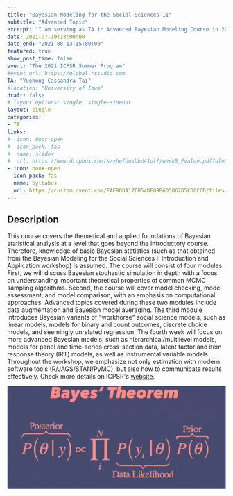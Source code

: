 ```yaml
---
title: "Bayesian Modeling for the Social Sciences II"
subtitle: "Advanced Topic"
excerpt: "I am serving as TA in Advanced Bayesian Modeling Course in 2021 ICPSR Summer Program."
date: 2021-07-19T13:00:00
date_end: "2021-08-13T15:00:00"
featured: true
show_post_time: false
event: "The 2021 ICPSR Summer Program"
#event_url: https://global.rstudio.com
TA: "Yuehong Cassandra Tai"
#location: "University of Iowa"
draft: false
# layout options: single, single-sidebar
layout: single
categories:
- TA
links:
#- icon: door-open
#  icon_pack: fas
#  name: slides
#  url: https://www.dropbox.com/s/vhefbusbbd41pl7/week8_Pvalue.pdf?dl=0 
- icon: book-open
  icon_pack: fas
  name: Syllabus
  url: https://custom.cvent.com/FAE9DDA176B54DE09B6D5062D5CD6CCD/files/562f5803181d41d7ba155a1cec15b443.pdf
---
```

## Description
This course covers the theoretical and applied foundations of Bayesian statistical analysis at a level that goes beyond the introductory course. Therefore, knowledge of basic Bayesian statistics (such as that obtained from the Bayesian Modeling for the Social Sciences I: Introduction and Application workshop) is assumed. The course will consist of four modules. First, we will discuss Bayesian stochastic simulation in depth with a focus on understanding important theoretical properties of common MCMC sampling algorithms. Second, the course will cover model checking, model assessment, and model comparison, with an emphasis on computational approaches. Advanced topics covered during these two modules include data augmentation and Bayesian model averaging. The third module introduces Bayesian variants of "workhorse" social science models, such as linear models, models for binary and count outcomes, discrete choice models, and seemingly unrelated regression. The fourth week will focus on more advanced Bayesian models, such as hierarchical/multilevel models, models for panel and time-series cross-section data, latent factor and item response theory (IRT) models, as well as instrumental variable models. Throughout the workshop, we emphasize not only estimation with modern software tools (R/JAGS/STAN/PyMC), but also how to communicate results effectively. Check more details on ICPSR's [website](https://web.cvent.com/event/c52c2430-aaad-4474-9daf-8511328bc322/websitePage:645d57e4-75eb-4769-b2c0-f201a0bfc6ce). 



<img src="bayes.png" title="Bayes at https://www.countbayesie.com/blog/2015/2/18/bayes-theorem-with-lego" alt="Bayes: Understanding Bayesian Statistics with Lego at https://www.countbayesie.com/blog/2015/2/18/bayes-theorem-with-lego" width="702" style="display: block; margin: auto;"/>

